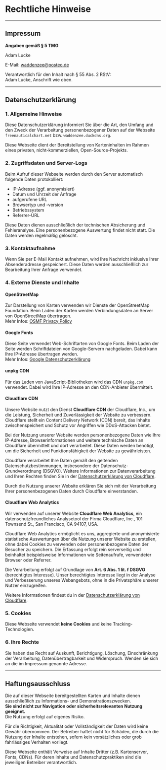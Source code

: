 # Rechtliche Hinweise

---

## Impressum

**Angaben gemäß § 5 TMG**  

Adam Lucke  

E-Mail: waddenzee@posteo.de

Verantwortlich für den Inhalt nach § 55 Abs. 2 RStV:  
Adam Lucke, Anschrift wie oben.

---

## Datenschutzerklärung

### 1. Allgemeine Hinweise  

Diese Datenschutzerklärung informiert Sie über die Art, den Umfang und den Zweck der Verarbeitung personenbezogener Daten auf der Webseite `freenauticalchart.net` bzw. `waddenzee.duckdns.org`.

Diese Webseite dient der Bereitstellung von Karteninhalten im Rahmen eines privaten, nicht-kommerziellen, Open-Source-Projekts.

### 2. Zugriffsdaten und Server-Logs  

Beim Aufruf dieser Webseite werden durch den Server automatisch folgende Daten protokolliert:

- IP-Adresse (ggf. anonymisiert)
- Datum und Uhrzeit der Anfrage
- aufgerufene URL
- Browsertyp und -version
- Betriebssystem
- Referrer-URL

Diese Daten dienen ausschließlich der technischen Absicherung und Fehleranalyse. Eine personenbezogene Auswertung findet nicht statt. Die Daten werden regelmäßig gelöscht.

### 3. Kontaktaufnahme  

Wenn Sie per E-Mail Kontakt aufnehmen, wird Ihre Nachricht inklusive Ihrer Absenderadresse gespeichert. Diese Daten werden ausschließlich zur Bearbeitung Ihrer Anfrage verwendet.

### 4. Externe Dienste und Inhalte

#### OpenStreetMap  

Zur Darstellung von Karten verwenden wir Dienste der OpenStreetMap Foundation. Beim Laden der Karten werden Verbindungsdaten an Server von OpenStreetMap übertragen.  
Mehr Infos: [OSMF Privacy Policy](https://wiki.osmfoundation.org/wiki/Privacy_Policy)

#### Google Fonts  

Diese Seite verwendet Web-Schriftarten von Google Fonts. Beim Laden der Seite werden Schriftdateien von Google-Servern nachgeladen. Dabei kann Ihre IP-Adresse übertragen werden.  
Mehr Infos: [Google Datenschutzerklärung](https://policies.google.com/privacy)

#### unpkg CDN  

Für das Laden von JavaScript-Bibliotheken wird das CDN `unpkg.com` verwendet. Dabei wird Ihre IP-Adresse an den CDN-Anbieter übermittelt.

#### Cloudflare CDN

Unsere Website nutzt den Dienst **Cloudflare CDN** der Cloudflare, Inc., um die Leistung, Sicherheit und Zuverlässigkeit der Website zu verbessern. Cloudflare stellt ein Content Delivery Network (CDN) bereit, das Inhalte zwischenspeichert und Schutz vor Angriffen wie DDoS-Attacken bietet.

Bei der Nutzung unserer Website werden personenbezogene Daten wie Ihre IP-Adresse, Browserinformationen und weitere technische Daten an Cloudflare übermittelt und dort verarbeitet. Diese Daten werden benötigt, um die Sicherheit und Funktionsfähigkeit der Website zu gewährleisten.

Cloudflare verarbeitet Ihre Daten gemäß den geltenden Datenschutzbestimmungen, insbesondere der Datenschutz-Grundverordnung (DSGVO). Weitere Informationen zur Datenverarbeitung und Ihren Rechten finden Sie in der [Datenschutzerklärung von Cloudflare](https://www.cloudflare.com/privacypolicy/).

Durch die Nutzung unserer Website erklären Sie sich mit der Verarbeitung Ihrer personenbezogenen Daten durch Cloudflare einverstanden.

#### Cloudflare Web Analytics

Wir verwenden auf unserer Website **Cloudflare Web Analytics**, ein datenschutzfreundliches Analysetool der Firma Cloudflare, Inc., 101 Townsend St., San Francisco, CA 94107, USA.

Cloudflare Web Analytics ermöglicht es uns, aggregierte und anonymisierte statistische Auswertungen über die Nutzung unserer Website zu erstellen, ohne dabei Cookies zu verwenden oder personenbezogene Daten der Besucher zu speichern. Die Erfassung erfolgt rein serverseitig und beinhaltet beispielsweise Informationen wie Seitenaufrufe, verwendeter Browser oder Referrer.

Die Verarbeitung erfolgt auf Grundlage von **Art. 6 Abs. 1 lit. f DSGVO** (berechtigtes Interesse). Unser berechtigtes Interesse liegt in der Analyse und Verbesserung unseres Webangebots, ohne in die Privatsphäre unserer Nutzer einzugreifen.

Weitere Informationen findest du in der [Datenschutzerklärung von Cloudflare](https://www.cloudflare.com/privacypolicy/).

### 5. Cookies  

Diese Webseite verwendet **keine Cookies** und keine Tracking-Technologien.

### 6. Ihre Rechte  

Sie haben das Recht auf Auskunft, Berichtigung, Löschung, Einschränkung der Verarbeitung, Datenübertragbarkeit und Widerspruch. Wenden sie sich an die im Impressum genannte Adresse.

---

## Haftungsausschluss

Die auf dieser Webseite bereitgestellten Karten und Inhalte dienen ausschließlich zu Informations- und Demonstrationszwecken.  
**Sie sind nicht zur Navigation oder sicherheitsrelevanten Nutzung geeignet.**  
Die Nutzung erfolgt auf eigenes Risiko.

Für die Richtigkeit, Aktualität oder Vollständigkeit der Daten wird keine Gewähr übernommen. Der Betreiber haftet nicht für Schäden, die durch die Nutzung der Inhalte entstehen, sofern kein vorsätzliches oder grob fahrlässiges Verhalten vorliegt.

Diese Webseite enthält Verweise auf Inhalte Dritter (z.B. Kartenserver, Fonts, CDNs). Für deren Inhalte und Datenschutzpraktiken sind die jeweiligen Betreiber verantwortlich.

